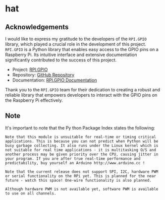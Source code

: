 # hat
## Acknowledgements

I would like to express my gratitude to the developers of the `RPI.GPIO` library, which played a crucial role in the development of this project. `RPI.GPIO` is a Python library that enables easy access to the GPIO pins on a Raspberry Pi. Its intuitive interface and extensive documentation significantly contributed to the success of this project.

- Project: [RPI.GPIO](https://pypi.org/project/RPi.GPIO/)
- Repository: [GitHub Repository](https://github.com/Tieske/rpi-gpio)
- Documentation: [RPI.GPIO Documentation](https://sourceforge.net/p/raspberry-gpio-python/wiki/Home/)

Thank you to the `RPI.GPIO` team for their dedication to creating a robust and reliable library that empowers developers to interact with the GPIO pins on the Raspberry Pi effectively.

## Note

It's important to note that the Py thon Package Index states the following:

```
Note that this module is unsuitable for real-time or timing critical applications. This is because you can not predict when Python will be busy garbage collecting. It also runs under the Linux kernel which is not suitable for real time applications - it is multitasking O/S and another process may be given priority over the CPU, causing jitter in your program. If you are after true real-time performance and predictability, buy yourself an Arduino http://www.arduino.cc !

Note that the current release does not support SPI, I2C, hardware PWM or serial functionality on the RPi yet. This is planned for the near future - watch this space! One-wire functionality is also planned.

Although hardware PWM is not available yet, software PWM is available to use on all channels.
```


